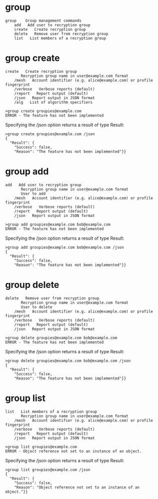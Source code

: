 

# group

````
group    Group management commands
    add   Add user to recryption group
    create   Create recryption group
    delete   Remove user from recryption group
    list   List members of a recryption group
````


# group create

````
create   Create recryption group
       Recryption group name in user@example.com format
    /mesh   Account identifier (e.g. alice@example.com) or profile fingerprint
    /verbose   Verbose reports (default)
    /report   Report output (default)
    /json   Report output in JSON format
    /alg   List of algorithm specifiers
````

````
>group create groupies@example.com
ERROR - The feature has not been implemented
````

Specifying the /json option returns a result of type Result:

````
>group create groupies@example.com /json
{
  "Result": {
    "Success": false,
    "Reason": "The feature has not been implemented"}}
````

# group add

````
add   Add user to recryption group
       Recryption group name in user@example.com format
       User to add
    /mesh   Account identifier (e.g. alice@example.com) or profile fingerprint
    /verbose   Verbose reports (default)
    /report   Report output (default)
    /json   Report output in JSON format
````

````
>group add groupies@example.com bob@example.com
ERROR - The feature has not been implemented
````

Specifying the /json option returns a result of type Result:

````
>group add groupies@example.com bob@example.com /json
{
  "Result": {
    "Success": false,
    "Reason": "The feature has not been implemented"}}
````

# group delete

````
delete   Remove user from recryption group
       Recryption group name in user@example.com format
       User to delete
    /mesh   Account identifier (e.g. alice@example.com) or profile fingerprint
    /verbose   Verbose reports (default)
    /report   Report output (default)
    /json   Report output in JSON format
````

````
>group delete groupies@example.com bob@example.com
ERROR - The feature has not been implemented
````

Specifying the /json option returns a result of type Result:

````
>group delete groupies@example.com bob@example.com /json
{
  "Result": {
    "Success": false,
    "Reason": "The feature has not been implemented"}}
````

# group list

````
list   List members of a recryption group
       Recryption group name in user@example.com format
    /mesh   Account identifier (e.g. alice@example.com) or profile fingerprint
    /verbose   Verbose reports (default)
    /report   Report output (default)
    /json   Report output in JSON format
````

````
>group list groupies@example.com
ERROR - Object reference not set to an instance of an object.
````

Specifying the /json option returns a result of type Result:

````
>group list groupies@example.com /json
{
  "Result": {
    "Success": false,
    "Reason": "Object reference not set to an instance of an object."}}
````

